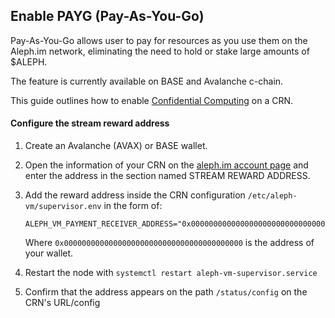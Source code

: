 ## Enable PAYG (Pay-As-You-Go)

Pay-As-You-Go allows user to pay for resources as you use them on the Aleph.im network, eliminating the need to hold or
stake large amounts of $ALEPH.

The feature is currently available on BASE and Avalanche c-chain.

This guide outlines how to enable [Confidential Computing](../../../computing/confidential/index.md) on a CRN.

#### Configure the stream reward address

1. Create an Avalanche (AVAX) or BASE wallet.
2. Open the information of your CRN on the [aleph.im account page](https://account.aleph.im/) and enter the address in
   the section named STREAM REWARD ADDRESS.

3. Add the reward address inside the CRN configuration `/etc/aleph-vm/supervisor.env` in the form of:
   ```
   ALEPH_VM_PAYMENT_RECEIVER_ADDRESS="0x0000000000000000000000000000000000000000"
   ```
   Where `0x0000000000000000000000000000000000000000` is the address of your wallet.
4. Restart the node with `systemctl restart aleph-vm-supervisor.service`
5. Confirm that the address appears on the path `/status/config` on the CRN's URL/config
